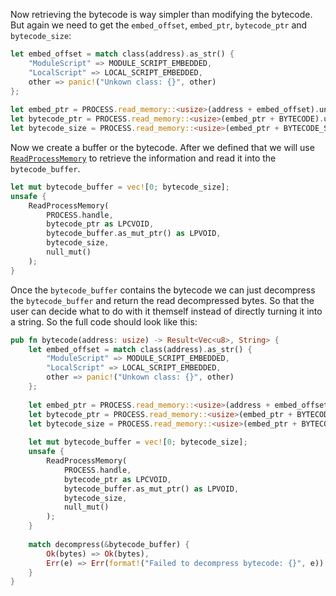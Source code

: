 Now retrieving the bytecode is way simpler than modifying the bytecode. But again we need to get the `embed_offset`, `embed_ptr`, `bytecode_ptr` and `bytecode_size`:

```rust
let embed_offset = match class(address).as_str() {  
    "ModuleScript" => MODULE_SCRIPT_EMBEDDED,  
    "LocalScript" => LOCAL_SCRIPT_EMBEDDED,  
    other => panic!("Unkown class: {}", other)  
};  
  
let embed_ptr = PROCESS.read_memory::<usize>(address + embed_offset).unwrap_or(0);  
let bytecode_ptr = PROCESS.read_memory::<usize>(embed_ptr + BYTECODE).unwrap();  
let bytecode_size = PROCESS.read_memory::<usize>(embed_ptr + BYTECODE_SIZE).unwrap();
```

Now we create a buffer  or the bytecode. After we defined that we will use [`ReadProcessMemory`](https://learn.microsoft.com/en-us/windows/win32/api/memoryapi/nf-memoryapi-ReadProcessMemory) to retrieve the information and read it into the `bytecode_buffer`.

```rust
let mut bytecode_buffer = vec![0; bytecode_size];  
unsafe {  
    ReadProcessMemory(  
        PROCESS.handle,  
        bytecode_ptr as LPCVOID,  
        bytecode_buffer.as_mut_ptr() as LPVOID,  
        bytecode_size,  
        null_mut()  
    );  
}
```

Once the `bytecode_buffer` contains the bytecode we can just decompress the `bytecode_buffer` and return the read decompressed bytes. So that the user can decide what to do with it themself instead of directly turning it into a string. So the full code should look like this:

```rust
pub fn bytecode(address: usize) -> Result<Vec<u8>, String> {  
    let embed_offset = match class(address).as_str() {  
        "ModuleScript" => MODULE_SCRIPT_EMBEDDED,  
        "LocalScript" => LOCAL_SCRIPT_EMBEDDED,  
        other => panic!("Unkown class: {}", other)  
    };  
  
    let embed_ptr = PROCESS.read_memory::<usize>(address + embed_offset).unwrap_or(0);  
    let bytecode_ptr = PROCESS.read_memory::<usize>(embed_ptr + BYTECODE).unwrap();  
    let bytecode_size = PROCESS.read_memory::<usize>(embed_ptr + BYTECODE_SIZE).unwrap();  
  
    let mut bytecode_buffer = vec![0; bytecode_size];  
    unsafe {  
        ReadProcessMemory(  
            PROCESS.handle,  
            bytecode_ptr as LPCVOID,  
            bytecode_buffer.as_mut_ptr() as LPVOID,  
            bytecode_size,  
            null_mut()  
        );  
    }  
  
    match decompress(&bytecode_buffer) {  
        Ok(bytes) => Ok(bytes),  
        Err(e) => Err(format!("Failed to decompress bytecode: {}", e))  
    }  
}
```

